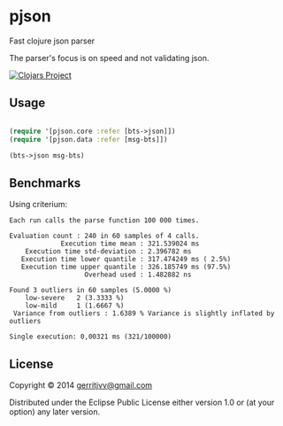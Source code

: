 # pjson

Fast clojure json parser

The parser's focus is on speed and not validating json.

[![Clojars Project](http://clojars.org/pjson/latest-version.svg)](http://clojars.org/pjson)

## Usage

```clojure

(require '[pjson.core :refer [bts->json]])
(require '[pjson.data :refer [msg-bts]])

(bts->json msg-bts)

```

## Benchmarks

Using criterium:

```
Each run calls the parse function 100 000 times.

Evaluation count : 240 in 60 samples of 4 calls.
             Execution time mean : 321.539024 ms
    Execution time std-deviation : 2.396782 ms
   Execution time lower quantile : 317.474249 ms ( 2.5%)
   Execution time upper quantile : 326.185749 ms (97.5%)
                   Overhead used : 1.482882 ns

Found 3 outliers in 60 samples (5.0000 %)
	low-severe	 2 (3.3333 %)
	low-mild	 1 (1.6667 %)
 Variance from outliers : 1.6389 % Variance is slightly inflated by outliers

Single execution: 0,00321 ms (321/100000)

```
## License

Copyright © 2014 gerritjvv@gmail.com

Distributed under the Eclipse Public License either version 1.0 or (at
your option) any later version.
